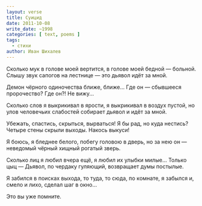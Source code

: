```yaml
---
layout: verse
title: Суицид
date: 2011-10-08
write_date: ~1998
categories: [ text, poems ]
tags:
  - стихи
author: Иван Шихалев
---
```

Сколько мук
    в голове моей
        вертится,
в голове моей
    бедной —
        больной.
Слышу звук
    сапогов на лестнице —
        это дьявол
            идёт за мной.

<!--more-->

Демон
    чёрного одиночества
        ближе, ближе...
Где он —
    сбывшееся пророчество?
Где он?!
Не вижу...

Сколько слов
    я выкрикивал
        в ярости,
я выкрикивал
    в воздух
        пустой,
но улов
    человечьих слабостей
собирает дьявол
    и идёт
        за мной.

Убежать, спастись,
    скрыться,
        вырваться!
Я бы рад,
    но куда нестись?
Четыре стены
    скрыли выходы.
Накось
    выкуси!

Я боюсь,
    я бледнее белого,
побегу
    головою в дверь,
но за нею
    он — неведомый
чёрный
    хищный
        рогатый зверь.

Сколько лиц
    я любил
        вчера ещё,
я любил
    их улыбки
        милые...
Только цыц —
Дьявол,
    по чердаку гуляющий,
возвращает
    думы
        постылые.

Я забился
    в поисках выхода,
то туда,
    то сюда,
        по комнате,
я забылся
    и, смело и лихо,
        сделал шаг в окно...

Это
    вы
        уже помните.
